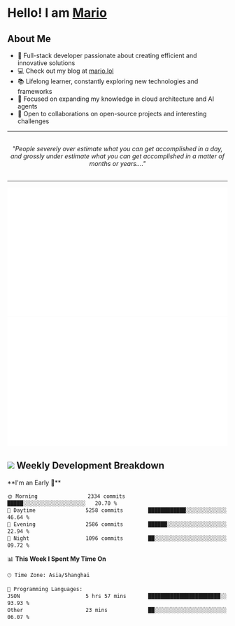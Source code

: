 <h1>Hello! I am <a href="https://github.com/mario1in">Mario</a></h1>

## About Me

- 🔭 Full-stack developer passionate about creating efficient and innovative solutions
- 💻 Check out my blog at [mario.lol](https://mario.lol)
- 📚 Lifelong learner, constantly exploring new technologies and frameworks
- 🌱 Focused on expanding my knowledge in cloud architecture and AI agents
- 🤝 Open to collaborations on open-source projects and interesting challenges

<hr/>
<br/>
<div align="center">
<i>"People severely over estimate what you can get accomplished in a day, and grossly under estimate what you can get accomplished in a matter of months or years...." </i>
</div>
<br/>
<hr/>

![overview](https://raw.githubusercontent.com/mario1in/mario1in/stats-output/generated/overview.svg)
![languages](https://raw.githubusercontent.com/mario1in/mario1in/stats-output/generated/languages.svg)

<h2 align="left">
  <a href="#"><img src="https://emojis.slackmojis.com/emojis/images/1643514062/184/nyancat_big.gif?1643514062" height="30"></a> Weekly Development Breakdown
</h2>
<!--START_SECTION:waka-->
**I'm an Early 🐤** 

```text
🌞 Morning                2334 commits        █████░░░░░░░░░░░░░░░░░░░░   20.70 % 
🌆 Daytime                5258 commits        ████████████░░░░░░░░░░░░░   46.64 % 
🌃 Evening                2586 commits        ██████░░░░░░░░░░░░░░░░░░░   22.94 % 
🌙 Night                  1096 commits        ██░░░░░░░░░░░░░░░░░░░░░░░   09.72 % 
```


📊 **This Week I Spent My Time On** 

```text
🕑︎ Time Zone: Asia/Shanghai

💬 Programming Languages: 
JSON                     5 hrs 57 mins       ███████████████████████░░   93.93 % 
Other                    23 mins             ██░░░░░░░░░░░░░░░░░░░░░░░   06.07 % 
```


<!--END_SECTION:waka-->

